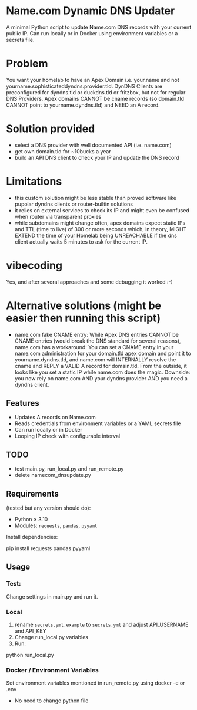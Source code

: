 # Name.com Dynamic DNS Updater

A minimal Python script to update Name.com DNS records with your current public IP. Can run locally or in Docker using environment variables or a secrets file.

# Problem
You want your homelab to have an Apex Domain i.e. your.name and not yourname.sophisticateddyndns.provider.tld.
DynDNS Clients are preconfigured for dyndns.tld or duckdns.tld or fritzbox, but not for regular DNS Providers.
Apex domains CANNOT be cname records (so domain.tld CANNOT point to yourname.dyndns.tld) and NEED an A record.

# Solution provided
- select a DNS provider with well documented API (i.e. name.com)
- get own domain.tld for ~10bucks a year
- build an API DNS client to check your IP and update the DNS record

# Limitations
- this custom solution might be less stable than proved software like pupolar dyndns clients or router-builtin solutions
- it relies on external services to check its IP and might even be confused when router via transparent proxies
- while subdomains might change often, apex domains expect static IPs and TTL (time to live) of 300 or more seconds which, in theory, MIGHT EXTEND the time of your Homelab being UNREACHABLE if the dns client actually waits 5 minutes to ask for the current IP.

# vibecoding
Yes, and after several approaches and some debugging it worked :-)

# Alternative solutions (might be easier then running this script)
- name.com fake CNAME entry:
While Apex DNS entries CANNOT be CNAME entries (would break the DNS standard for several reasons), name.com has a workaround: You can set a CNAME entry in your name.com administration for your domain.tld apex domain and point it to yourname.dyndns.tld, and name.com will INTERNALLY resolve the cname and REPLY a VALID A record for domain.tld. From the outside, it looks like you set a static IP while name.com does the magic. Downside: you now rely on name.com AND your dyndns provider AND you need a dyndns client.

## Features

* Updates A records on Name.com
* Reads credentials from environment variables or a YAML secrets file
* Can run locally or in Docker
* Looping IP check with configurable interval

## TODO
* test main.py, run_local.py and run_remote.py
* delete namecom_dnsupdate.py

## Requirements
(tested but any version should do):
* Python ≥ 3.10
* Modules: `requests`, `pandas`, `pyyaml`

Install dependencies:

pip install requests pandas pyyaml

## Usage

### Test:
Change settings in main.py and run it.

### Local

1. rename `secrets.yml.example` to `secrets.yml` and adjust API_USERNAME and API_KEY
2. Change run_local.py variables
3. Run:

python run_local.py

### Docker / Environment Variables

Set environment variables mentioned in run_remote.py using docker -e or .env
* No need to change python file